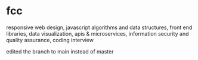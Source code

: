 # fcc
responsive web design, javascript algorithms and data structures, front end libraries, data visualization, apis &amp; microservices, information security and quality assurance, coding interview

edited the branch to main instead of master
